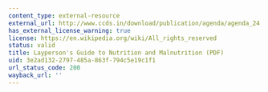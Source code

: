 ```yaml
---
content_type: external-resource
external_url: http://www.ccds.in/download/publication/agenda/agenda_24.pdf
has_external_license_warning: true
license: https://en.wikipedia.org/wiki/All_rights_reserved
status: valid
title: Layperson's Guide to Nutrition and Malnutrition (PDF)
uid: 3e2ad132-2797-485a-863f-794c5e19c1f1
url_status_code: 200
wayback_url: ''
---
```

